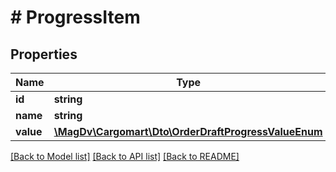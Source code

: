 # # ProgressItem

## Properties

Name | Type | Description | Notes
------------ | ------------- | ------------- | -------------
**id** | **string** | Ключ |
**name** | **string** | Описание |
**value** | [**\MagDv\Cargomart\Dto\OrderDraftProgressValueEnum**](OrderDraftProgressValueEnum.md) |  |

[[Back to Model list]](../../README.md#models) [[Back to API list]](../../README.md#endpoints) [[Back to README]](../../README.md)
